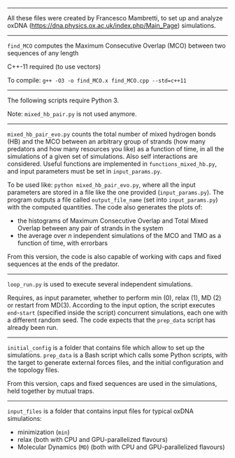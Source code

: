 ******************************

All these files were created by Francesco Mambretti, to set up and analyze oxDNA (https://dna.physics.ox.ac.uk/index.php/Main_Page) simulations.

******************************

`find_MCO` computes the Maximum Consecutive Overlap (MCO) between two sequences of any length

C++-11 required (to use vectors)

To compile: `g++ -O3 -o find_MCO.x find_MCO.cpp --std=c++11`

******************************

The following scripts require Python 3.

Note: `mixed_hb_pair.py` is not used anymore.

******************************

`mixed_hb_pair_evo.py` counts the total number of mixed hydrogen bonds (HB) and the MCO between an arbitrary group of strands (how many predators and how many resources you like) as a function of time, in all the simulations of a given set of simulations. Also self interactions are considered.
Useful functions are implemented in `functions_mixed_hb.py`, and input parameters must be set in `input_params.py`.

To be used like: `python mixed_hb_pair_evo.py`, where all the input parameters are stored in a file like the one provided (`input_params.py`).
The program outputs a file called `output_file_name` (set into `input_params.py`) with the computed quantities.
The code also generates the plots of:
- the histograms of Maximum Consecutive Overlap and Total Mixed Overlap between any pair of strands in the system
- the average over _n_ independent simulations of the MCO and TMO as a function of time, with errorbars

From this version, the code is also capable of working with caps and fixed sequences at the ends of the predator.

******************************

`loop_run.py` is used to execute several independent simulations. 

Requires, as input parameter, whether to perform min (0), relax (1), MD (2) or restart from MD(3).
According to the input option, the script executes `end`-`start` (specified inside the script) concurrent simulations, each one with a different random seed. 
The code expects that the `prep_data` script has already been run.


******************************

`initial_config` is a folder that contains file which allow to set up the simulations. 
`prep_data` is a Bash script which calls some Python scripts, with the target to generate external forces files, and the initial configuration and the topology files.

From this version, caps and fixed sequences are used in the simulations, held together by mutual traps.

******************************

`input_files` is a folder that contains input files for typical oxDNA simulations:
- minimization (`min`)
- relax (both with CPU and GPU-parallelized flavours)
- Molecular Dynamics (`MD`) (both with CPU and GPU-parallelized flavours)
